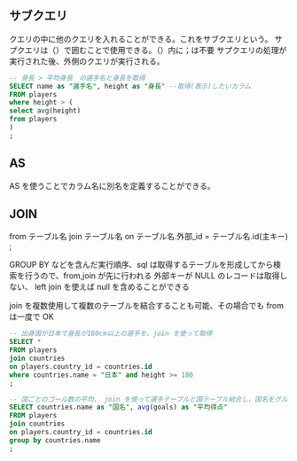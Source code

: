 ## サブクエリ

クエリの中に他のクエリを入れることができる。これをサブクエリという。
サプクエリは（）で囲むことで使用できる。（）内に；は不要
サプクエリの処理が実行された後、外側のクエリが実行される。

```sql
-- 身長 > 平均身長　の選手名と身長を取得
SELECT name as "選手名", height as "身長" --取得(表示)したいカラム
FROM players
where height > (
select avg(height)
from players
)
;
```

## AS

AS を使うことでカラム名に別名を定義することができる。

## JOIN

from テーブル名
join テーブル名
on テーブル名.外部\_id = テーブル名.id(主キー)
;

GROUP BY などを含んだ実行順序、sql は取得するテーブルを形成してから検索を行うので、from,join が先に行われる
外部キーが NULL のレコードは取得しない、 left join を使えば null を含めることができる

join を複数使用して複数のテーブルを結合することも可能、その場合でも from は一度で OK

```sql
-- 出身国が日本で身長が180cm以上の選手を、join を使って取得
SELECT *
FROM players
join countries
on players.country_id = countries.id
where countries.name = "日本" and height >= 180
;
```

```sql
-- 国ごとのゴール数の平均、 join を使って選手テープルと国テーブル結合し、国名をグループ化
SELECT countries.name as "国名", avg(goals) as "平均得点"
FROM players
join countries
on players.country_id = countries.id
group by countries.name
;
```
